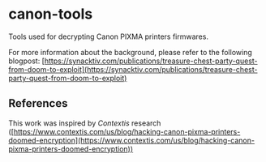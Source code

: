 # canon-tools
Tools used for decrypting Canon PIXMA printers firmwares.

For more information about the background, please refer to the following blogpost: [https://synacktiv.com/publications/treasure-chest-party-quest-from-doom-to-exploit](https://synacktiv.com/publications/treasure-chest-party-quest-from-doom-to-exploit)

## References

This work was inspired by *Contextis* research ([https://www.contextis.com/us/blog/hacking-canon-pixma-printers-doomed-encryption](https://www.contextis.com/us/blog/hacking-canon-pixma-printers-doomed-encryption))
